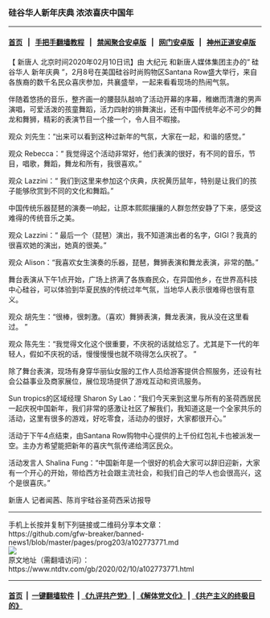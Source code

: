 ### 硅谷华人新年庆典 浓浓喜庆中国年
------------------------

#### [首页](https://github.com/gfw-breaker/banned-news1/blob/master/README.md) &nbsp;&nbsp;|&nbsp;&nbsp; [手把手翻墙教程](https://github.com/gfw-breaker/guides/wiki) &nbsp;&nbsp;|&nbsp;&nbsp; [禁闻聚合安卓版](https://github.com/gfw-breaker/bn-android) &nbsp;&nbsp;|&nbsp;&nbsp; [网门安卓版](https://github.com/oGate2/oGate) &nbsp;&nbsp;|&nbsp;&nbsp; [神州正道安卓版](https://github.com/SzzdOgate/update) 



<div><div class="post_content" itemprop="articleBody">
 <p>
  【
  <ok href="https://www.ntdtv.com/gb/新唐人.htm">
   新唐人
  </ok>
  北京时间2020年02月10日讯】由
  <ok href="https://www.ntdtv.com/gb/大纪元.htm">
   大纪元
  </ok>
  和新唐人媒体集团主办的“
  <ok href="https://www.ntdtv.com/gb/硅谷华人.htm">
   硅谷华人
  </ok>
  <ok href="https://www.ntdtv.com/gb/新年庆典.htm">
   新年庆典
  </ok>
  ”，2月8号在美国硅谷时尚购物区Santana Row盛大举行，来自各族裔的数千名民众喜庆参加，共襄盛举，一起来看看现场的热闹气氛。
 </p>
 <p>
  伴随着悠扬的音乐，整齐画一的腰鼓队敲响了活动开幕的序幕，稚嫩而清澈的男声演唱，可爱活泼的孩童舞蹈，活力四射的排舞演出，还有中国传统年必不可少的舞龙和舞狮，精彩的表演节目一个接一个，令人目不暇接。
 </p>
 <p>
  观众 刘先生：“出来可以看到这种过新年的气氛，大家在一起，和谐的感觉。”
 </p>
 <p>
  观众 Rebecca：“ 我觉得这个活动非常好，他们表演的很好，有不同的音乐，节目，唱歌，舞蹈，舞龙和所有，我很喜欢。”
 </p>
 <p>
  观众 Lazzini：“ 我们到这里来参加这个庆典，庆祝黄历鼠年，特别是让我们的孩子能够欣赏到不同的文化和舞蹈。”
 </p>
 <p>
  中国传统乐器琵琶的演奏一响起，让原本熙熙攘攘的人群忽然安静了下来，感受这难得的传统音乐之美。
 </p>
 <p>
  观众 Lazzini：“ 最后一个（琵琶）演出，我不知道演出者的名字，GIGI？我真的很喜欢她的演出，她真的很美。”
 </p>
 <p>
  观众 Alison：“我喜欢女生演奏的乐器，琵琶，舞狮表演和舞龙表演，非常的酷。”
 </p>
 <p>
  舞台表演从下午1点开始，广场上挤满了各族裔民众，在异国他乡，在世界高科技中心硅谷，可以体验到华夏民族的传统过年气氛，当地华人表示很难得也很有意义。
 </p>
 <p>
  观众 胡先生：“很棒，很刺激。（喜欢）舞狮表演，舞龙表演，我从没在这里看过。 ”
 </p>
 <p>
  观众 陈先生：“我觉得文化这个很重要，不庆祝的话就给忘了。尤其是下一代的年轻人，假如不庆祝的话，慢慢慢慢也就不晓得怎么庆祝了。 ”
 </p>
 <p>
  除了舞台表演，现场有身穿华丽仙女服的工作人员给游客提供合照服务，还设有社会公益事业及商家展位，展位现场提供了游戏互动和资讯服务。
 </p>
 <p>
  Sun tropics的区域经理 Sharon Sy Lao：“我们今天来到这里与所有的圣荷西居民一起庆祝中国新年，我们非常的感激让社区了解我们，我知道这是一个全家共乐的活动，这里有很多的游戏，好吃零食，活动办的很好，大家都很开心。”
 </p>
 <p>
  活动于下午4点结束，由Santana Row购物中心提供的上千份红包礼卡也被派发一空。主办方希望能把新年的喜庆气氛传递给湾区民众。
 </p>
 <p>
  活动发言人 Shalina Fung：“中国新年是一个很好的机会大家可以辞旧迎新，大家有一个开心的开始，带给西方社会跟主流社会，和我们自己的华人也会很高兴，这个是很喜庆。”
 </p>
 <p>
  <ok href="https://www.ntdtv.com/gb/新唐人.htm">
   新唐人
  </ok>
  记者闻茜、陈肖宇硅谷圣荷西采访报导
 </p>
 <div class="single_ad">
 </div>
</div>
</div>
<hr/>
手机上长按并复制下列链接或二维码分享本文章：<br/>
https://github.com/gfw-breaker/banned-news1/blob/master/pages/prog203/a102773771.md <br/>
<a href='https://github.com/gfw-breaker/banned-news1/blob/master/pages/prog203/a102773771.md'><img src='https://github.com/gfw-breaker/banned-news1/blob/master/pages/prog203/a102773771.md.png'/></a> <br/>
原文地址（需翻墙访问）：https://www.ntdtv.com/gb/2020/02/10/a102773771.html


------------------------
#### [首页](https://github.com/gfw-breaker/banned-news1/blob/master/README.md) &nbsp;|&nbsp; [一键翻墙软件](https://github.com/gfw-breaker/nogfw/blob/master/README.md) &nbsp;| [《九评共产党》](https://github.com/gfw-breaker/9ping.md/blob/master/README.md#九评之一评共产党是什么) | [《解体党文化》](https://github.com/gfw-breaker/jtdwh.md/blob/master/README.md) | [《共产主义的终极目的》](https://github.com/gfw-breaker/gczydzjmd.md/blob/master/README.md)


<img src='http://gfw-breaker.win/banned-news/pages/prog203/a102773771.md' width='0px' height='0px'/>